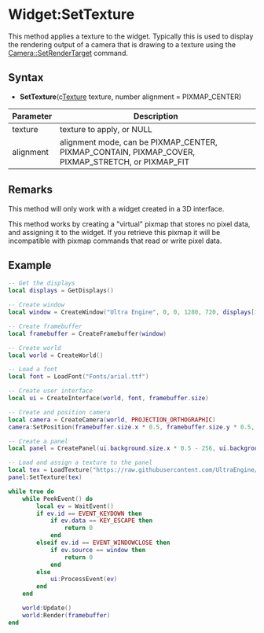 # Widget:SetTexture

This method applies a texture to the widget. Typically this is used to display the rendering output of a camera that is drawing to a texture using the [Camera::SetRenderTarget](Camera_SetRenderTarget.md) command.

## Syntax

- **SetTexture**(c[Texture](Texture.md) texture, number alignment = PIXMAP_CENTER)

| Parameter | Description |
|---|---|
| texture | texture to apply, or NULL |
| alignment | alignment mode, can be PIXMAP_CENTER, PIXMAP_CONTAIN, PIXMAP_COVER, PIXMAP_STRETCH, or PIXMAP_FIT |

## Remarks

This method will only work with a widget created in a 3D interface.

This method works by creating a "virtual" pixmap that stores no pixel data, and assigning it to the widget. If you retrieve this pixmap it will be incompatible with pixmap commands that read or write pixel data.

## Example

```lua
-- Get the displays
local displays = GetDisplays()

-- Create window
local window = CreateWindow("Ultra Engine", 0, 0, 1280, 720, displays[1])

-- Create framebuffer
local framebuffer = CreateFramebuffer(window)

-- Create world
local world = CreateWorld()

-- Load a font
local font = LoadFont("Fonts/arial.ttf")

-- Create user interface
local ui = CreateInterface(world, font, framebuffer.size)

-- Create and position camera
local camera = CreateCamera(world, PROJECTION_ORTHOGRAPHIC)
camera:SetPosition(framebuffer.size.x * 0.5, framebuffer.size.y * 0.5, 0)

-- Create a panel
local panel = CreatePanel(ui.background.size.x * 0.5 - 256, ui.background.size.y * 0.5 - 256, 512, 512, ui.background)

-- Load and assign a texture to the panel
local tex = LoadTexture("https://raw.githubusercontent.com/UltraEngine/Documentation/master/Assets/Materials/Ground/river_small_rocks_diff_4k.dds")
panel:SetTexture(tex)

while true do
    while PeekEvent() do
        local ev = WaitEvent()
        if ev.id == EVENT_KEYDOWN then
            if ev.data == KEY_ESCAPE then
                return 0
            end
        elseif ev.id == EVENT_WINDOWCLOSE then
            if ev.source == window then
                return 0
            end
        else
            ui:ProcessEvent(ev)
        end
    end

    world:Update()
    world:Render(framebuffer)
end
```
